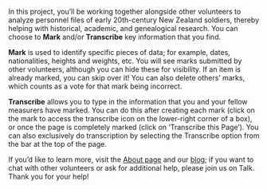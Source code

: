 In this project, you’ll be working together alongside other volunteers to analyze personnel files of early 20th-century New Zealand soldiers, thereby helping with historical, academic, and genealogical research. You can choose to **Mark** and/or **Transcribe** key information that you find.
 
**Mark** is used to identify specific pieces of data; for example, dates, nationalities, heights and weights, etc. You will see marks submitted by other volunteers, although you can hide these for visibility. If an item is already marked, you can skip over it! You can also delete others’ marks, which counts as a vote for that mark being incorrect.
 
**Transcribe** allows you to type in the information that you and your fellow measurers have marked. You can do this after creating each mark (click on the mark to access the transcribe icon on the lower-right corner of a box), or once the page is completely marked (click on ‘Transcribe this Page’). You can also exclusively do transcription by selecting the Transcribe option from the bar at the top of the page.

If you’d like to learn more, visit the <a target="_blank" href="http://www.measuringtheanzacs.org/#/about">About page</a> and our <a target="_blank" href="http://blog.measuringtheanzacs.org/">blog</a>; if you want to chat with other volunteers or ask for additional help, please join us on Talk. Thank you for your help!